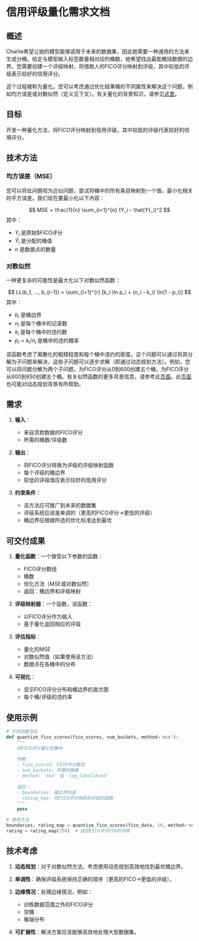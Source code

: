 # 信用评级量化需求文档

## 概述
Charlie希望让她的模型能够适用于未来的数据集，因此她需要一种通用的方法来生成分桶。给定与模型输入标签数量相对应的桶数，她希望找出最能概括数据的边界。您需要创建一个评级映射，将借款人的FICO评分映射到评级，其中较低的评级表示较好的信用评分。

这个过程被称为量化。您可以考虑通过优化结果桶的不同属性来解决这个问题，例如均方误差或对数似然（定义见下文）。有关量化的背景知识，请参见[这里](https://en.wikipedia.org/wiki/Quantization_(signal_processing))。

## 目标
开发一种量化方法，将FICO评分映射到信用评级，其中较低的评级代表较好的信用评分。

## 技术方法

### 均方误差（MSE）
您可以将此问题视为近似问题，尝试将桶中的所有条目映射到一个值，最小化相关的平方误差。我们现在要最小化以下内容：

$$
MSE = \frac{1}{n} \sum_{i=1}^{n} (Y_i - \hat{Y}_i)^2
$$
其中：
- $Y_i$ 是原始$FICO评分
- $\hat{Y}_i$ 是分配的桶值
- $n$ 是数据点的数量

### 对数似然
一种更复杂的可能性是最大化以下对数似然函数：

$$
LL(b_1, ..., b_{r-1}) = \sum_{i=1}^{r} [k_i \ln p_i + (n_i - k_i) \ln(1 - p_i)]
$$
其中：
- $b_i$ 是桶边界
- $n_i$ 是每个桶中的记录数
- $k_i$ 是每个桶中的违约数
- $p_i = k_i / n_i$ 是桶中的违约概率

该函数考虑了离散化的粗糙程度和每个桶中违约的密度。这个问题可以通过将其分解为子问题来解决，这些子问题可以逐步求解（即通过动态规划方法）。例如，您可以将问题分解为两个子问题，为FICO评分从0到600创建五个桶，为FICO评分从600到850创建五个桶。有关似然函数的更多背景信息，请参考此[页面](link)。此[页面](link)也可能对动态规划背景有所帮助。

## 需求

1. **输入**：
   - 来自贷款数据的FICO评分
   - 所需的桶数/评级数
   
2. **输出**：
   - 将FICO评分转换为评级的评级映射函数
   - 每个评级的桶边界
   - 较低的评级值应表示较好的信用评分

3. **约束条件**：
   - 该方法应可推广到未来的数据集
   - 评级系统应该是单调的（更高的FICO评分→更低的评级）
   - 桶边界应根据所选的优化标准达到最优

## 可交付成果

1. **量化函数**：一个接受以下参数的函数：
   - FICO评分数组
   - 桶数
   - 优化方法（MSE或对数似然）
   - 返回：桶边界和评级映射

2. **评级映射器**：一个函数，该函数：
   - 以FICO评分作为输入
   - 基于量化返回相应的评级

3. **评估指标**：
   - 量化的MSE
   - 对数似然值（如果使用该方法）
   - 数据点在各桶中的分布

4. **可视化**：
   - 显示FICO评分分布和桶边界的直方图
   - 每个桶/评级的违约率

## 使用示例

```python
# 示例函数签名
def quantize_fico_scores(fico_scores, num_buckets, method='mse'):
    """
    将FICO评分量化到桶中
    
    参数：
    - fico_scores: FICO评分数组
    - num_buckets: 所需的桶数
    - method: 'mse' 或 'log_likelihood'
    
    返回：
    - boundaries: 桶边界列表
    - rating_map: 将FICO评分映射到评级的函数
    """
    pass

# 使用方法
boundaries, rating_map = quantize_fico_scores(fico_data, 10, method='mse')
rating = rating_map(750)  # 返回FICO评分750的评级
```

## 技术考虑

1. **动态规划**：对于对数似然方法，考虑使用动态规划高效地找到最优桶边界。

2. **单调性**：确保评级系统保持正确的顺序（更高的FICO→更低的评级）。

3. **边缘情况**：处理边缘情况，例如：
   - 训练数据范围之外的FICO评分
   - 空桶
   - 极端分布

4. **可扩展性**：解决方案应该能够高效地处理大型数据集。
